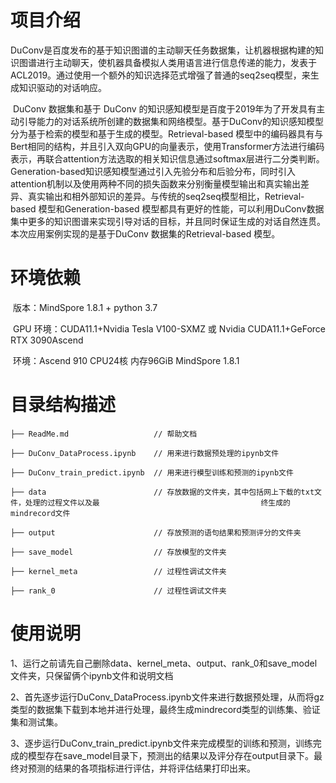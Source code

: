 # 项目介绍

​	DuConv是百度发布的基于知识图谱的主动聊天任务数据集，让机器根据构建的知识图谱进行主动聊天，使机器具备模拟人类用语言进行信息传递的能力，发表于ACL2019。通过使用一个额外的知识选择范式增强了普通的seq2seq模型，来生成知识驱动的对话响应。

​     	DuConv 数据集和基于 DuConv 的知识感知模型是百度于2019年为了开发具有主动引导能力的对话系统所创建的数据集和网络模型。基于DuConv的知识感知模型分为基于检索的模型和基于生成的模型。Retrieval-based 模型中的编码器具有与Bert相同的结构，并且引入双向GPU的向量表示，使用Transformer方法进行编码表示，再联合attention方法选取的相关知识信息通过softmax层进行二分类判断。Generation-based知识感知模型通过引入先验分布和后验分布，同时引入attention机制以及使用两种不同的损失函数来分别衡量模型输出和真实输出差异、真实输出和相外部知识的差异。与传统的seq2seq模型相比，Retrieval-based 模型和Generation-based 模型都具有更好的性能，可以利用DuConv数据集中更多的知识图谱来实现引导对话的目标，并且同时保证生成的对话自然连贯。本次应用案例实现的是基于DuConv 数据集的Retrieval-based 模型。



# 环境依赖

​	版本：MindSpore 1.8.1 + python 3.7

​	GPU 环境：CUDA11.1+Nvidia Tesla V100-SXMZ 或 Nvidia CUDA11.1+GeForce RTX 3090Ascend 

​	环境：Ascend 910 CPU24核 内存96GiB MindSpore 1.8.1



# 目录结构描述
    ├── ReadMe.md                   // 帮助文档
    
    ├── DuConv_DataProcess.ipynb    // 用来进行数据预处理的ipynb文件
    
    ├── DuConv_train_predict.ipynb  // 用来进行模型训练和预测的ipynb文件
    
    ├── data                        // 存放数据的文件夹，其中包括网上下载的txt文件，处理的过程文件以及最                                    终生成的mindrecord文件
    
    ├── output                      // 存放预测的语句结果和预测评分的文件夹
    
    ├── save_model                  // 存放模型的文件夹
    
    ├── kernel_meta                 // 过程性调试文件夹
    
    ├── rank_0                      // 过程性调试文件夹



# 使用说明

1、运行之前请先自己删除data、kernel_meta、output、rank_0和save_model文件夹，只保留俩个ipynb文件和说明文档

2、首先逐步运行DuConv_DataProcess.ipynb文件来进行数据预处理，从而将gz类型的数据集下载到本地并进行处理，最终生成mindrecord类型的训练集、验证集和测试集。

3、逐步运行DuConv_train_predict.ipynb文件来完成模型的训练和预测，训练完成的模型存在save_model目录下，预测出的结果以及评分存在output目录下。最终对预测的结果的各项指标进行评估，并将评估结果打印出来。



